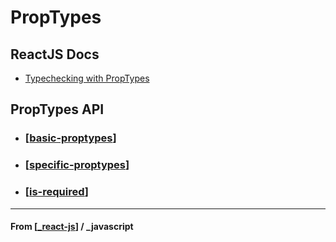 # PropTypes

## ReactJS Docs

- [Typechecking with PropTypes](https://reactjs.org/docs/typechecking-with-proptypes.html)

## PropTypes API

- ### [[basic-proptypes]]

- ### [[specific-proptypes]]

- ### [[is-required]]

---

#### **From** [[_react-js]] / \_javascript

[//begin]: # "Autogenerated link references for markdown compatibility"
[basic-proptypes]: basic-proptypes/basic-proptypes "Basic PropTypes"
[specific-proptypes]: specific-proptypes/specific-proptypes "Specific PropTypes"
[is-required]: is-required "isRequired"
[_react-js]: ../_react-js "React JS"
[//end]: # "Autogenerated link references"
